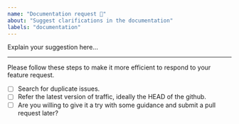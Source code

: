 ```yaml
---
name: "Documentation request 📖"
about: "Suggest clarifications in the documentation"
labels: "documentation"
---
```


Explain your suggestion here...

---

Please follow these steps to make it more efficient to respond to your feature request.

- [ ] Search for duplicate issues.
- [ ] Refer the latest version of traffic, ideally the HEAD of the github.
- [ ] Are you willing to give it a try with some guidance and submit a pull request later?
